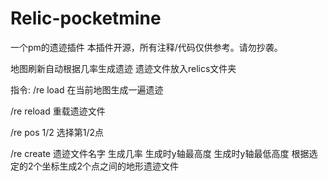 # Relic-pocketmine

一个pm的遗迹插件
本插件开源，所有注释/代码仅供参考。请勿抄袭。

地图刷新自动根据几率生成遗迹
遗迹文件放入relics文件夹

指令:
/re load
在当前地图生成一遍遗迹

/re reload
重载遗迹文件

/re pos 1/2
选择第1/2点

/re create 遗迹文件名字 生成几率 生成时y轴最高度 生成时y轴最低高度
根据选定的2个坐标生成2个点之间的地形遗迹文件
